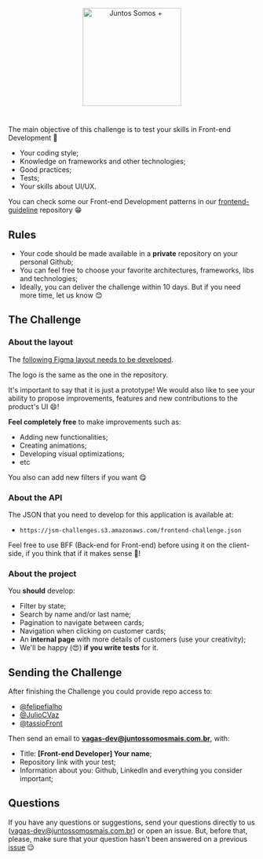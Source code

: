 <p align="center">
  <img src="logo.svg" width="200" alt="Juntos Somos +">
</p>

# <frontend-developer />

The main objective of this challenge is to test your skills in Front-end Development 🥳

- Your coding style;
- Knowledge on frameworks and other technologies;
- Good practices;
- Tests;
- Your skills about UI/UX.

You can check some our Front-end Development patterns in our [frontend-guideline](https://github.com/juntossomosmais/frontend-guideline) repository 😁

## Rules

- Your code should be made available in a **private** repository on your personal Github;
- You can feel free to choose your favorite architectures, frameworks, libs and technologies;
- Ideally, you can deliver the challenge within 10 days. But if you need more time, let us know 😊

## The Challenge

### About the layout

The [following Figma layout needs to be developed](https://www.figma.com/file/RG2Ro8NwAt1HsMASwbZcUx/Teste-Front-end-2?node-id=2%3A7938).

The logo is the same as the one in the repository.

It's important to say that it is just a prototype! We would also like to see your ability to propose improvements, features and new contributions to the product's UI 😄!

**Feel completely free** to make improvements such as:

- Adding new functionalities;
- Creating animations;
- Developing visual optimizations;
- etc

You also can add new filters if you want 😋

### About the API

The JSON that you need to develop for this application is available at:

- `https://jsm-challenges.s3.amazonaws.com/frontend-challenge.json`

Feel free to use BFF (Back-end for Front-end) before using it on the client-side, if you think that if it makes sense 👀!

### About the project

You **should** develop:

- Filter by state;
- Search by name and/or last name;
- Pagination to navigate between cards;
- Navigation when clicking on customer cards;
- An **internal page** with more details of customers (use your creativity);
- We'll be happy (😍) **if you write tests** for it.

## Sending the Challenge

After finishing the Challenge you could provide repo access to:

- [@felipefialho](https://github.com/felipefialho)
- [@JulioCVaz](https://github.com/JulioCVaz)
- [@tassioFront](https://github.com/tassioFront)

Then send an email to **vagas-dev@juntossomosmais.com.br**, with:

- Title: **[Front-end Developer] Your name**;
- Repository link with your test;
- Information about you: Github, LinkedIn and everything you consider important;

## Questions

If you have any questions or suggestions, send your questions directly to us (vagas-dev@juntossomosmais.com.br) or open an issue. But, before that, please, make sure that your question hasn't been answered on a previous [issue](https://github.com/juntossomosmais/frontend-challenge/issues?q=) 😌

